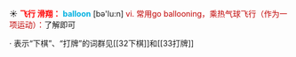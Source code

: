 ☀ <font color="red">**飞行 滑翔：**</font>
<font color="sky blue">**balloon**</font> [bə'lu:n] 
<font color="#c00000">vi. 常用go ballooning，乘热气球飞行（作为一项运动）：</font>了解即可

· 表示“下棋”、“打牌”的词群见[[32下棋]]和[[33打牌]]

